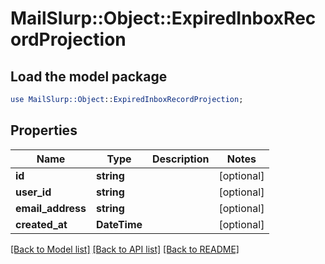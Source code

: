 # MailSlurp::Object::ExpiredInboxRecordProjection

## Load the model package
```perl
use MailSlurp::Object::ExpiredInboxRecordProjection;
```

## Properties
Name | Type | Description | Notes
------------ | ------------- | ------------- | -------------
**id** | **string** |  | [optional] 
**user_id** | **string** |  | [optional] 
**email_address** | **string** |  | [optional] 
**created_at** | **DateTime** |  | [optional] 

[[Back to Model list]](../README#documentation-for-models) [[Back to API list]](../README#documentation-for-api-endpoints) [[Back to README]](../README)


